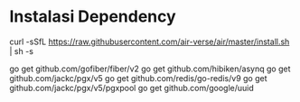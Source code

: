 # Instalasi Dependency

curl -sSfL https://raw.githubusercontent.com/air-verse/air/master/install.sh | sh -s

go get github.com/gofiber/fiber/v2
go get github.com/hibiken/asynq
go get github.com/jackc/pgx/v5
go get github.com/redis/go-redis/v9
go get github.com/jackc/pgx/v5/pgxpool
go get github.com/google/uuid


